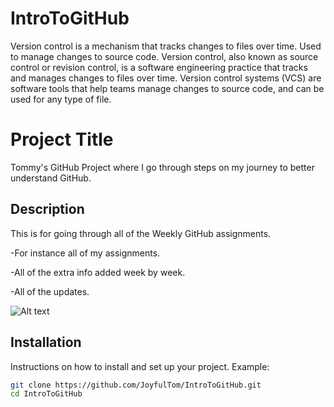 # IntroToGitHub
Version control is a mechanism that tracks changes to files over time. Used to manage changes to source code.
Version control, also known as source control or revision control, is a software engineering practice that tracks and manages changes to files over time. Version control systems (VCS) are software tools that help teams manage changes to source code, and can be used for any type of file.
# Project Title
Tommy's GitHub Project where I go through steps on my journey to better understand GitHub.

## Description
This is for going through all of the Weekly GitHub assignments.

-For instance all of my assignments.

-All of the extra info added week by week.

-All of the updates.

![Alt text](https://neurosciencenews.com/files/2020/02/brain-cancer-computer-platform-neurosciecnnews-public.jpg)


## Installation
Instructions on how to install and set up your project. Example:
```bash
git clone https://github.com/JoyfulTom/IntroToGitHub.git
cd IntroToGitHub

